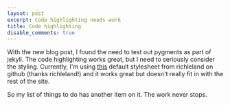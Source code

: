 ```yaml
---
layout: post
excerpt: Code highlighting needs work
title: Code highlighting
disable_comments: true
---
```

With the new blog post, I found the need to test out pygments as part of jekyll. The code highlighting works great, but I need to seriously
consider the styling. Currently, I'm using [this](https://github.com/richleland/pygments-css/blob/master/default.css) default stylesheet from
richleland on github (thanks richleland!) and it works great but doesn't really fit in with the rest of the site.

So my list of things to do has another item on it. The work never stops.

